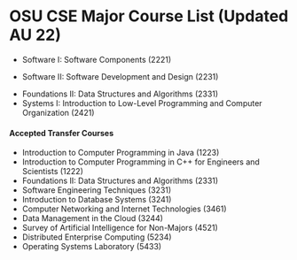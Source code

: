 # OSU CSE Major Course List (Updated AU 22)

* Software I: Software Components (2221)

* Software II: Software Development and Design (2231)

- Foundations II: Data Structures and Algorithms (2331)
- Systems I: Introduction to Low-Level Programming and Computer Organization (2421)

#### Accepted Transfer Courses

- Introduction to Computer Programming in Java (1223)
- Introduction to Computer Programming in C++ for Engineers and Scientists (1222)
- Foundations II: Data Structures and Algorithms (2331)
- Software Engineering Techniques (3231)
- Introduction to Database Systems (3241)
- Computer Networking and Internet Technologies (3461)
- Data Management in the Cloud (3244)
- Survey of Artificial Intelligence for Non-Majors (4521)
- Distributed Enterprise Computing (5234)
- Operating Systems Laboratory (5433)